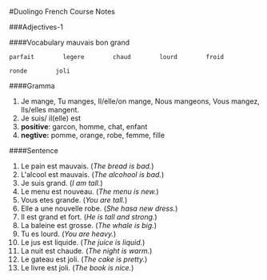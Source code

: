#Duolingo French Course Notes

###Adjectives-1

####Vocabulary
    mauvais        bon        grand    
    
    parfait        legere        chaud        lourd        froid
    
    ronde        joli
    
    
    

####Gramma
1. Je mange, Tu manges, Il/elle/on mange, Nous mangeons, Vous mangez, Ils/elles mangent.
2. Je suis/ il(elle) est
3. **positive**: garcon, homme, chat, enfant 
4. **negtive:** pomme, orange, robe, femme, fille


####Sentence
1. Le pain est mauvais. (*The bread is bad.*)
2. L'alcool est mauvais. (*The alcohool is bad.*)
2. Je suis grand. (*I am tall.*)
3. Le menu est nouveau. (*The menu is new.*)
4. Vous etes grande. (*You are tall.*)
5. Elle a une nouvelle robe. (*She hasa new dress.*)
6. Il est grand et fort. (*He is tall and strong.*)
7. La baleine est grosse. (*The whale is big.*)
8. Tu es lourd. (*You are heavy.*)
9. Le jus est liquide. (*The juice is liquid.*)
10. La nuit est chaude. (*The night is warm.*)
11. Le gateau est joli. (*The cake is pretty.*)
12. Le livre est joli. (*The book is nice.*)